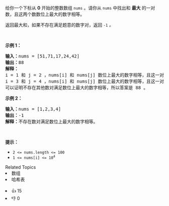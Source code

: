 <p>给你一个下标从 <strong>0</strong> 开始的整数数组 <code>nums</code> 。请你从 <code>nums</code> 中找出和 <strong>最大</strong> 的一对数，且这两个数数位上最大的数字相等。</p>

<p>返回最大和，如果不存在满足题意的数字对，返回 <code>-1</code><em> 。</em></p>

<p>&nbsp;</p>

<p><strong>示例 1：</strong></p>

<pre><strong>输入：</strong>nums = [51,71,17,24,42]
<strong>输出：</strong>88
<strong>解释：</strong>
i = 1 和 j = 2 ，nums[i] 和 nums[j] 数位上最大的数字相等，且这一对的总和 71 + 17 = 88 。 
i = 3 和 j = 4 ，nums[i] 和 nums[j] 数位上最大的数字相等，且这一对的总和 24 + 42 = 66 。
可以证明不存在其他数对满足数位上最大的数字相等，所以答案是 88 。</pre>

<p><strong>示例 2：</strong></p>

<pre><strong>输入：</strong>nums = [1,2,3,4]
<strong>输出：</strong>-1
<strong>解释：</strong>不存在数对满足数位上最大的数字相等。
</pre>

<p>&nbsp;</p>

<p><strong>提示：</strong></p>

<ul>
	<li><code>2 &lt;= nums.length &lt;= 100</code></li>
	<li><code>1 &lt;= nums[i] &lt;= 10<sup>4</sup></code></li>
</ul>
<div><div>Related Topics</div><div><li>数组</li><li>哈希表</li></div></div><br><div><li>👍 15</li><li>👎 0</li></div>